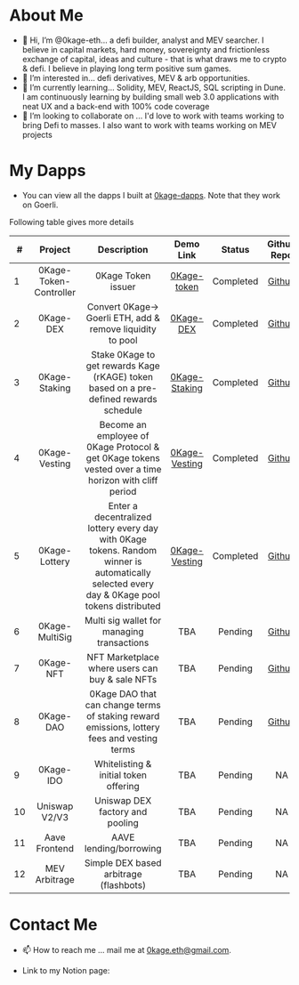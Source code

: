 # About Me
- 👋 Hi, I’m @0kage-eth... a defi builder, analyst and MEV searcher. I believe in capital markets, hard money, sovereignty and frictionless exchange of capital, ideas and culture - that is what draws me to crypto & defi. I believe in playing long term positive sum games.
- 👀 I’m interested in... defi derivatives, MEV & arb opportunities. 
- 🌱 I’m currently learning... Solidity, MEV, ReactJS, SQL scripting in Dune. I am continuously learning by building small web 3.0 applications with neat UX and a back-end with 100% code coverage 
- 💞️ I’m looking to collaborate on ... I'd love to work with teams working to bring Defi to masses. I also want to work with teams working on MEV projects 

# My Dapps
- You can view all the dapps I built at [0kage-dapps](https://0kage-dapps.on.fleek.co/). Note that they work on Goerli.

Following table gives more details

| #        | Project           | Description  |  Demo Link | Status | Github Repo | Goerli Address | 
| ------------- |:-------------:|:-----:| :------: | :--------: | :--------: | :---------: |
| 1 | 0Kage-Token-Controller      | 0Kage Token issuer | [0Kage-token](https://0kage-dapps.on.fleek.co/main/token) | Completed | [Github](https://github.com/0kage-eth/ZeroKage-Token-Backend) | $1600 |
| 2 | 0Kage-DEX      | Convert 0Kage→ Goerli ETH, add & remove liquidity to pool      |   [0Kage-DEX](https://0kage-dapps.on.fleek.co/dex/swap) |  Completed  |  [Github](https://github.com/0kage-eth/dex-backend)  |  $12  |
| 3 | 0Kage-Staking | Stake 0Kage to get rewards Kage (rKAGE) token based on a pre-defined rewards schedule      |    [0Kage-Staking](https://0kage-dapps.on.fleek.co/staking/stake) |  Completed   | [Github](https://github.com/0kage-eth/Staking-Rewards) | $1 |
| 4 | 0Kage-Vesting | Become an employee of 0Kage Protocol & get 0Kage tokens vested over a time horizon with cliff period     |    [0Kage-Vesting](https://0kage-dapps.on.fleek.co/vesting/enter ) |  Completed   | [Github](https://github.com/0kage-eth/Token-Vesting) | $1 |
| 5 | 0Kage-Lottery | Enter a decentralized lottery every day with 0Kage tokens. Random winner is automatically selected every day & 0Kage pool tokens distributed     |    [0Kage-Vesting](https://0kage-dapps.on.fleek.co/lottery/play) |  Completed   |[Github](https://github.com/0kage-eth/decentralized-lottery) | $1 |
| 6 | 0Kage-MultiSig | Multi sig wallet for managing transactions      |    TBA |  Pending   | [Github](https://github.com/0kage-eth/MultiSigWallet) | $1 | 
| 7 | 0Kage-NFT | NFT Marketplace where users can buy & sale NFTs     |    TBA |  Pending   | [Github](https://github.com/0kage-eth/nft-marketplace) | $1 | 
| 8 | 0Kage-DAO | 0Kage DAO that can change terms of staking reward emissions, lottery fees and vesting terms      |    TBA |  Pending   | [Github](https://github.com/0kage-eth/LoansDAO) | $1 |
| 9 | 0Kage-IDO | Whitelisting & initial token offering     |    TBA |  Pending   | NA | $1 |
| 10 | Uniswap V2/V3 | Uniswap DEX factory and pooling     |    TBA |  Pending   | NA | $1 |
| 11 | Aave Frontend | AAVE lending/borrowing     |    TBA |  Pending   | NA | $1 | 
| 12 | MEV Arbitrage | Simple DEX based arbitrage (flashbots)      |    TBA |  Pending   | NA | $1 |


# Contact Me
- 📫 How to reach me ... mail me at 0kage.eth@gmail.com. 



- Link to my Notion page: 




<!---
0kage-eth/0kage-eth is a ✨ special ✨ repository because its `README.md` (this file) appears on your GitHub profile.
You can click the Preview link to take a look at your changes.
--->
